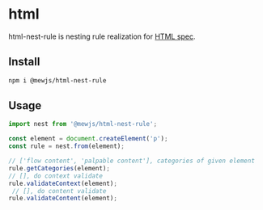 # html

html-nest-rule is nesting rule realization for [HTML spec](https://www.w3.org/TR/html5/Overview.html).

## Install

```sh
npm i @mewjs/html-nest-rule
```

## Usage

```javascript
import nest from '@mewjs/html-nest-rule';

const element = document.createElement('p');
const rule = nest.from(element);

// ['flow content', 'palpable content'], categories of given element
rule.getCategories(element);
// [], do context validate
rule.validateContext(element);
 // [], do content validate
rule.validateContent(element);
```
